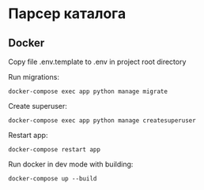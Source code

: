 # Парсер каталога

## Docker
Copy file .env.template to .env in project root directory

Run migrations:
```
docker-compose exec app python manage migrate
```

Create superuser:
```
docker-compose exec app python manage createsuperuser
```

Restart app:
```
docker-compose restart app
``` 

Run docker in dev mode with building:
```
docker-compose up --build
```
